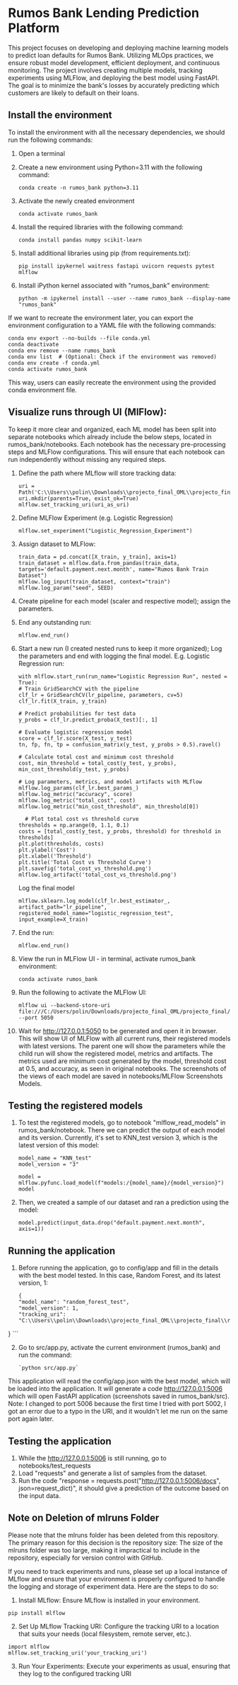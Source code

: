# Rumos Bank Lending Prediction Platform

This project focuses on developing and deploying machine learning models to predict loan defaults for Rumos Bank. Utilizing MLOps practices, we ensure robust model development, efficient deployment, and continuous monitoring. The project involves creating multiple models, tracking experiments using MLFlow, and deploying the best model using FastAPI. The goal is to minimize the bank's losses by accurately predicting which customers are likely to default on their loans.

## Install the environment

To install the environment with all the necessary dependencies, we should run the following commands:

1. Open a terminal

2. Create a new environment using Python=3.11 with the following command:
    ```
    conda create -n rumos_bank python=3.11
    ```
3. Activate the newly created environment
     ```
    conda activate rumos_bank
    ```
4. Install the required libraries with the following command:
    ```
    conda install pandas numpy scikit-learn
    ```
5. Install additional libraries using pip (from requirements.txt):
     ```
    pip install ipykernel waitress fastapi uvicorn requests pytest mlflow
    ```
6. Install iPython kernel associated with "rumos_bank" environment:
    ```
    python -m ipykernel install --user --name rumos_bank --display-name "rumos_bank"
    ```

If we want to recreate the environment later, you can export the environment configuration to a YAML file with the following commands:

```
conda env export --no-builds --file conda.yml
conda deactivate
conda env remove --name rumos_bank
conda env list  # (Optional: Check if the environment was removed)
conda env create -f conda.yml
conda activate rumos_bank
```


This way, users can easily recreate the environment using the provided conda environment file.


## Visualize runs through UI (MlFlow): 
To keep it more clear and organized, each ML model has been split into separate notebooks which already include the below steps, located in rumos_bank/notebooks. Each notebook has the necessary pre-processing steps and MLFlow configurations. This will ensure that each notebook can run independently without missing any required steps.

1.  Define the path where MLflow will store tracking data:

    ```
    uri = Path('C:\\Users\\polin\\Downloads\\projecto_final_OML\\projecto_final\\rumos_bank\\mlruns\\')
    uri.mkdir(parents=True, exist_ok=True)
    mlflow.set_tracking_uri(uri_as_uri)
    ```

2. Define MLFlow Experiment (e.g. Logistic Regression)
    ```
    mlflow.set_experiment("Logistic_Regression_Experiment")
    ```

3. Assign dataset to MLFlow:
    ```
    train_data = pd.concat([X_train, y_train], axis=1)
    train_dataset = mlflow.data.from_pandas(train_data, targets='default.payment.next.month', name="Rumos Bank Train Dataset")
    mlflow.log_input(train_dataset, context="train")
    mlflow.log_param("seed", SEED)
    ```

4. Create pipeline for each model (scaler and respective model); assign the parameters.

5. End any outstanding run: 
    ```
    mlflow.end_run()
    ```

6. Start a new run (I created nested runs to keep it more organized); Log the parameters and end with logging the final model. E.g. Logistic Regression run:

    ```
    with mlflow.start_run(run_name="Logistic Regression Run", nested = True):
    # Train GridSearchCV with the pipeline
    clf_lr = GridSearchCV(lr_pipeline, parameters, cv=5)
    clf_lr.fit(X_train, y_train)
    
    # Predict probabilities for test data
    y_probs = clf_lr.predict_proba(X_test)[:, 1]
    
    # Evaluate logistic regression model
    score = clf_lr.score(X_test, y_test)
    tn, fp, fn, tp = confusion_matrix(y_test, y_probs > 0.5).ravel()
    
    # Calculate total cost and minimum cost threshold
    cost, min_threshold = total_cost(y_test, y_probs), min_cost_threshold(y_test, y_probs)
    
    # Log parameters, metrics, and model artifacts with MLflow
    mlflow.log_params(clf_lr.best_params_)
    mlflow.log_metric("accuracy", score)
    mlflow.log_metric("total_cost", cost)
    mlflow.log_metric("min_cost_threshold", min_threshold[0])

      # Plot total cost vs threshold curve
    thresholds = np.arange(0, 1.1, 0.1)
    costs = [total_cost(y_test, y_probs, threshold) for threshold in thresholds]
    plt.plot(thresholds, costs)
    plt.ylabel('Cost')
    plt.xlabel('Threshold')
    plt.title('Total Cost vs Threshold Curve')
    plt.savefig('total_cost_vs_threshold.png')
    mlflow.log_artifact('total_cost_vs_threshold.png')
    ```

    Log the final model
    ```
    mlflow.sklearn.log_model(clf_lr.best_estimator_, artifact_path="lr_pipeline", registered_model_name="logistic_regression_test", input_example=X_train)
    ```

7. End the run:
    ```
    mlflow.end_run()
    ```

8. View the run in MLFlow UI - in terminal, activate rumos_bank environment:
    ```
    conda activate rumos_bank
    ```
9. Run the following to activate the MLFlow UI:
    ```
    mlflow ui --backend-store-uri file:///C:/Users/polin/Downloads/projecto_final_OML/projecto_final/rumos_bank/mlruns --port 5050
    ```
10. Wait for http://127.0.0.1:5050 to be generated and open it in browser. This will show UI of MLFlow with all current runs, their registered models with latest versions. The parent one will show the parameters while the child run will show the registered model, metrics and artifacts. The metrics used are minimum cost generated by the model, threshold cost at 0.5, and accuracy, as seen in original notebooks. The screenshots of the views of each model are saved in notebooks/MLFlow Screenshots Models.


## Testing the registered models

1. To test the registered models, go to notebook "mlflow_read_models" in rumos_bank/notebook. There we can predict the output of each model and its version. Currently, it's set to KNN_test version 3, which is the latest version of this model: 
    ```
    model_name = "KNN_test"
    model_version = "3"

    model = mlflow.pyfunc.load_model(f"models:/{model_name}/{model_version}")
    model
    ```

2. Then, we created a sample of our dataset and ran a prediction using the model:
    ```
    model.predict(input_data.drop("default.payment.next.month", axis=1))
    ```
    

## Running the application

1. Before running the application, go to config/app and fill in the details with the best model tested. In this case, Random Forest, and its latest version, 1:
    ```
    {
    "model_name": "random_forest_test",
    "model_version": 1,
    "tracking_uri": "C:\\Users\\polin\\Downloads\\projecto_final_OML\\projecto_final\\rumos_bank\\mlruns"
}
    ```

2. Go to src/app.py, activate the current environment (rumos_bank) and run the command:
    ```
    `python src/app.py`
    ```

This application will read the config/app.json with the best model, which will be loaded into the application.
It will generate a code http://127.0.0.1:5006 which will open FastAPI application (screenshots saved in rumos_bank/src).
Note: I changed to port 5006 because the first time I tried with port 5002, I got an error due to a typo in the URI, and it wouldn't let me run on the same port again later.


## Testing the application

1. While the http://127.0.0.1:5006 is still running, go to notebooks/test_requests
2. Load "requests" and generate a list of samples from the dataset.
3. Run the code "response = requests.post("http://127.0.0.1:5006/docs", json=request_dict)", it should give a prediction of the outcome based on the input data.




##  Note on Deletion of mlruns Folder
Please note that the mlruns folder has been deleted from this repository. The primary reason for this decision is the repository size: The size of the mlruns folder was too large, making it impractical to include in the repository, especially for version control with GitHub.

If you need to track experiments and runs, please set up a local instance of MLflow and ensure that your environment is properly configured to handle the logging and storage of experiment data. Here are the steps to do so:

1. Install MLflow: Ensure MLflow is installed in your environment.
 ```
pip install mlflow
 ```

2. Set Up MLflow Tracking URI: Configure the tracking URI to a location that suits your needs (local filesystem, remote server, etc.).
```
import mlflow
mlflow.set_tracking_uri('your_tracking_uri')
```

3. Run Your Experiments: Execute your experiments as usual, ensuring that they log to the configured tracking URI




